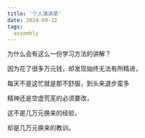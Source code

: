 ```yaml
---
title: '个人演讲录'
date: 2024-09-22
tags:
  assembly
---
```

为什么会有这么一份学习方法的讲解？

因为花了很多万元钱，却发现始终无法有所精进，

每天不是这忙就是那不舒服，到头来退步蛮多

精神还是空虚荒芜的必须要改，

这不是几万元换来的经验，

却是几万元换来的教训。